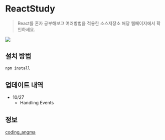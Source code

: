 # ReactStudy
> React를 혼자 공부해보고 여러방법을 적용한 소스저장소
> 해당 웹페이지에서 확인하세요.

![](../header.png)

## 설치 방법

```sh
npm install
```

## 업데이트 내역

* 10/27
    * Handling Events
 
## 정보
[coding_angma](https://www.youtube.com/channel/UCxft4RZ8lrK_BdPNz8NOP7Q)
